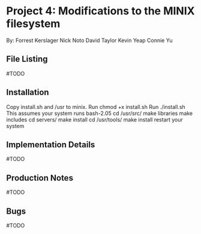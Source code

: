 Project 4: Modifications to the MINIX filesystem
================================================

By: Forrest Kerslager
    Nick Noto
    David Taylor
    Kevin Yeap
    Connie Yu

File Listing
------------

#TODO

Installation
------------
Copy install.sh and /usr to minix.
Run chmod +x install.sh
Run ./install.sh
	This assumes your system runs bash-2.05
cd /usr/src/
make libraries
make includes
cd servers/
make install
cd /usr/tools/
make install
restart your system

Implementation Details
----------------------

#TODO

Production Notes
----------------

#TODO

Bugs
----

#TODO


